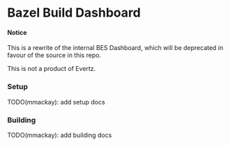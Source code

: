 # Bazel Build Dashboard

#### Notice 
This is a rewrite of the internal BES Dashboard, which will be deprecated in favour of the source in this repo.

This is not a product of Evertz.

### Setup
TODO(mmackay): add setup docs

### Building
TODO(mmackay): add building docs
